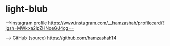 # light-blub

-->Instagram profile 
https://www.instagram.com/__hamzashah/profilecard/?igsh=MWkxa2lpZHNoeGJ4cg==

--> GitHub (source)
https://github.com/hamzashah14
